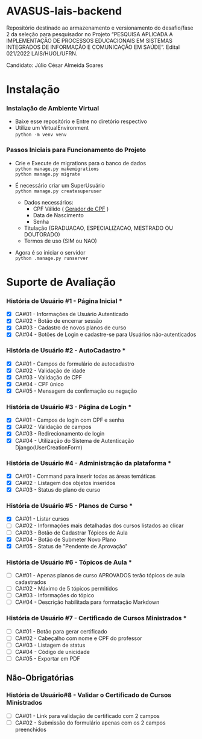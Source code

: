 # AVASUS-lais-backend
Repositório destinado ao armazenamento e versionamento do desafio/fase 2 da seleção para pesquisador no Projeto “PESQUISA APLICADA A IMPLEMENTAÇÃO DE PROCESSOS EDUCACIONAIS EM SISTEMAS INTEGRADOS DE INFORMAÇÃO E COMUNICAÇÃO EM SAÚDE”. Edital 021/2022 LAIS/HUOL/UFRN.

Candidato: Júlio César Almeida Soares

# Instalação
### Instalação de Ambiente Virtual
- Baixe esse repositório e Entre no diretório respectivo
- Utilize um VirtualEnvironment<br>
`python -m venv venv`


### Passos Iniciais para Funcionamento do Projeto
 - Crie e Execute de migrations para o banco de dados<br>
`python manage.py makemigrations`<br>
`python manage.py migrate`

- É necessário criar um SuperUsuário<br>
`python manage.py createsuperuser`
	- Dados necessários:
		- CPF Válido ( [Gerador de CPF](https://www.4devs.com.br/gerador_de_cpf) )
		- Data de Nascimento
		- Senha
    - Titulação (GRADUACAO, ESPECIALIZACAO, MESTRADO OU DOUTORADO)
    - Termos de uso (SIM ou NAO)

- Agora é so iniciar o servidor<br>
`python .manage.py runserver`

# Suporte de Avaliação
### História de Usuário #1 - Página Inicial *
 - [x] CA#01 - Informações de Usuário Autenticado
 - [x] CA#02 - Botão de encerrar sessão
 - [x] CA#03 - Cadastro de novos planos de curso
 - [x] CA#04 - Botões de Login e cadastre-se para Usuários não-autenticados

### História de Usuário #2 - AutoCadastro *
 - [x] CA#01 - Campos de formulário de autocadastro
 - [x] CA#02 - Validação de idade
 - [x] CA#03 - Validação de CPF
 - [x] CA#04 - CPF único
 - [x] CA#05 - Mensagem de confirmação ou negação

### História de Usuário #3 - Página de Login *
 - [x] CA#01 - Campos de login com CPF e senha
 - [x] CA#02 - Validação de campos
 - [x] CA#03 - Redirecionamento de login
 - [x] CA#04 - Utilização do Sistema de Autenticação Django(UserCreationForm)

### História de Usuário #4 - Administração da plataforma *
 - [x] CA#01 - Command para inserir todas as áreas temáticas
 - [x] CA#02 - Listagem dos objetos inseridos
 - [x] CA#03 - Status do plano de curso
 
 ### História de Usuário #5 - Planos de Curso *
 - [x] CA#01 - Listar cursos
 - [ ] CA#02 - Informações mais detalhadas dos cursos listados ao clicar
 - [ ] CA#03 - Botão de Cadastrar Tópicos de Aula
 - [x] CA#04 - Botão de Submeter Novo Plano
 - [x] CA#05 - Status de "Pendente de Aprovação"
 
 ### História de Usuário #6 - Tópicos de Aula *
 - [ ] CA#01 - Apenas planos de curso APROVADOS terão tópicos de aula cadastrados
 - [ ] CA#02 - Máximo de 5 tópicos permitidos
 - [ ] CA#03 - Informações do tópico
 - [ ] CA#04 - Descrição habilitada para formatação Markdown
 
 ### História de Usuário #7 - Certificado de Cursos Ministrados *
 - [ ] CA#01 - Botão para gerar certificado
 - [ ] CA#02 - Cabeçalho com nome e CPF do professor
 - [ ] CA#03 - Listagem de status
 - [ ] CA#04 - Código de unicidade
 - [ ] CA#05 - Exportar em PDF

## Não-Obrigatórias
### História de Usuário#8 - Validar o Certificado de Cursos Ministrados
 - [ ] CA#01 - Link para validação de certificado com 2 campos
 - [ ] CA#02 - Submissão do formulário apenas com os 2 campos preenchidos
